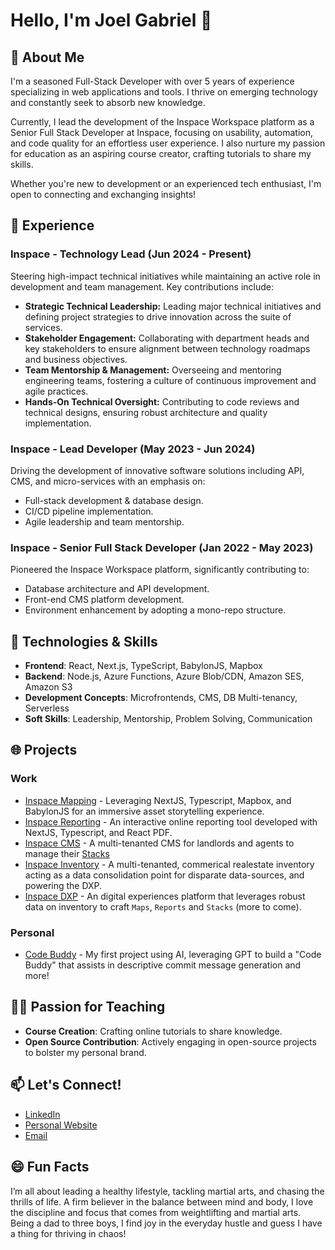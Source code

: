 # Hello, I'm Joel Gabriel 👋

## 🚀 About Me
I'm a seasoned Full-Stack Developer with over 5 years of experience specializing in web applications and tools. I thrive on emerging technology and constantly seek to absorb new knowledge.

Currently, I lead the development of the Inspace Workspace platform as a Senior Full Stack Developer at Inspace, focusing on usability, automation, and code quality for an effortless user experience. I also nurture my passion for education as an aspiring course creator, crafting tutorials to share my skills.

Whether you're new to development or an experienced tech enthusiast, I'm open to connecting and exchanging insights!

## 💼 Experience

### Inspace - Technology Lead (Jun 2024 - Present) 
Steering high-impact technical initiatives while maintaining an active role in development and team management. Key contributions include:
- **Strategic Technical Leadership:** Leading major technical initiatives and defining project strategies to drive innovation across the suite of services.
- **Stakeholder Engagement:** Collaborating with department heads and key stakeholders to ensure alignment between technology roadmaps and business objectives.
- **Team Mentorship & Management:** Overseeing and mentoring engineering teams, fostering a culture of continuous improvement and agile practices.
- **Hands-On Technical Oversight:** Contributing to code reviews and technical designs, ensuring robust architecture and quality implementation.

### Inspace - Lead Developer (May 2023 - Jun 2024)
Driving the development of innovative software solutions including API, CMS, and micro-services with an emphasis on:
- Full-stack development & database design.
- CI/CD pipeline implementation.
- Agile leadership and team mentorship.

### Inspace - Senior Full Stack Developer (Jan 2022 - May 2023)
Pioneered the Inspace Workspace platform, significantly contributing to:
- Database architecture and API development.
- Front-end CMS platform development.
- Environment enhancement by adopting a mono-repo structure.

## 🔧 Technologies & Skills
- **Frontend**: React, Next.js, TypeScript, BabylonJS, Mapbox
- **Backend**: Node.js, Azure Functions, Azure Blob/CDN, Amazon SES, Amazon S3
- **Development Concepts**: Microfrontends, CMS, DB Multi-tenancy, Serverless
- **Soft Skills**: Leadership, Mentorship, Problem Solving, Communication

## 🌐 Projects
### Work
- [Inspace Mapping](#) - Leveraging NextJS, Typescript, Mapbox, and BabylonJS for an immersive asset storytelling experience.
- [Inspace Reporting](#) - An interactive online reporting tool developed with NextJS, Typescript, and React PDF.
- [Inspace CMS](#) - A multi-tenanted CMS for landlords and agents to manage their [Stacks](#)
- [Inspace Inventory](#) - A multi-tenanted, commerical realestate inventory acting as a data consolidation point for disparate data-sources, and powering the DXP.
- [Inspace DXP](#) - An digital experiences platform that leverages robust data on inventory to craft `Maps`, `Reports` and `Stacks` (more to come).

### Personal
- [Code Buddy](#) - My first project using AI, leveraging GPT to build a "Code Buddy" that assists in descriptive commit message generation and more!

## 👨‍🏫 Passion for Teaching
- **Course Creation**: Crafting online tutorials to share knowledge.
- **Open Source Contribution**: Actively engaging in open-source projects to bolster my personal brand.

## 📫 Let's Connect!
- [LinkedIn](https://www.linkedin.com/in/joelgabriel/)
- [Personal Website](https://www.joelgabriel.com.au)
- [Email](mailto:joelybahh@gmail.com)

## 😄 Fun Facts
I’m all about leading a healthy lifestyle, tackling martial arts, and chasing the thrills of life. A firm believer in the balance between mind and body, I love the discipline and focus that comes from weightlifting and martial arts. Being a dad to three boys, I find joy in the everyday hustle and guess I have a thing for thriving in chaos!


